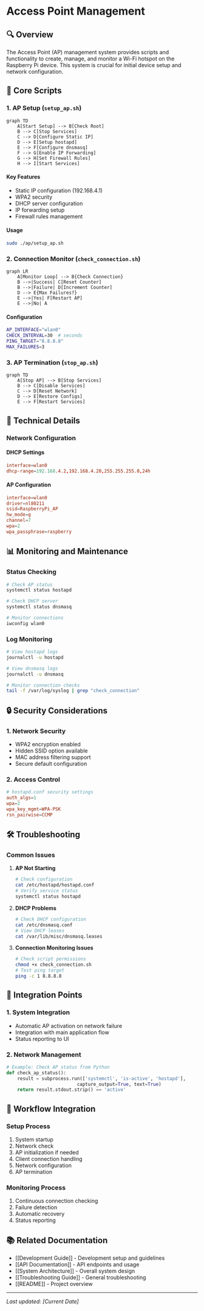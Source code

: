 # Access Point Management

## 🔍 Overview

The Access Point (AP) management system provides scripts and functionality to create, manage, and monitor a Wi-Fi hotspot on the Raspberry Pi device. This system is crucial for initial device setup and network configuration.

## 🚀 Core Scripts

### 1. AP Setup (`setup_ap.sh`)
```mermaid
graph TD
    A[Start Setup] --> B[Check Root]
    B --> C[Stop Services]
    C --> D[Configure Static IP]
    D --> E[Setup hostapd]
    E --> F[Configure dnsmasq]
    F --> G[Enable IP Forwarding]
    G --> H[Set Firewall Rules]
    H --> I[Start Services]
```

#### Key Features
- Static IP configuration (192.168.4.1)
- WPA2 security
- DHCP server configuration
- IP forwarding setup
- Firewall rules management

#### Usage
```bash
sudo ./ap/setup_ap.sh
```

### 2. Connection Monitor (`check_connection.sh`)
```mermaid
graph LR
    A[Monitor Loop] --> B{Check Connection}
    B -->|Success| C[Reset Counter]
    B -->|Failure| D[Increment Counter]
    D --> E{Max Failures?}
    E -->|Yes| F[Restart AP]
    E -->|No| A
```

#### Configuration
```bash
AP_INTERFACE="wlan0"
CHECK_INTERVAL=30  # seconds
PING_TARGET="8.8.8.8"
MAX_FAILURES=3
```

### 3. AP Termination (`stop_ap.sh`)
```mermaid
graph TD
    A[Stop AP] --> B[Stop Services]
    B --> C[Disable Services]
    C --> D[Reset Network]
    D --> E[Restore Configs]
    E --> F[Restart Services]
```

## 🔧 Technical Details

### Network Configuration

#### DHCP Settings
```conf
interface=wlan0
dhcp-range=192.168.4.2,192.168.4.20,255.255.255.0,24h
```

#### AP Configuration
```conf
interface=wlan0
driver=nl80211
ssid=RaspberryPi_AP
hw_mode=g
channel=7
wpa=2
wpa_passphrase=raspberry
```

## 📊 Monitoring and Maintenance

### Status Checking
```bash
# Check AP status
systemctl status hostapd

# Check DHCP server
systemctl status dnsmasq

# Monitor connections
iwconfig wlan0
```

### Log Monitoring
```bash
# View hostapd logs
journalctl -u hostapd

# View dnsmasq logs
journalctl -u dnsmasq

# Monitor connection checks
tail -f /var/log/syslog | grep "check_connection"
```

## 🔒 Security Considerations

### 1. Network Security
- WPA2 encryption enabled
- Hidden SSID option available
- MAC address filtering support
- Secure default configuration

### 2. Access Control
```conf
# hostapd.conf security settings
auth_algs=1
wpa=2
wpa_key_mgmt=WPA-PSK
rsn_pairwise=CCMP
```

## 🛠️ Troubleshooting

### Common Issues

1. **AP Not Starting**
   ```bash
   # Check configuration
   cat /etc/hostapd/hostapd.conf
   # Verify service status
   systemctl status hostapd
   ```

2. **DHCP Problems**
   ```bash
   # Check DHCP configuration
   cat /etc/dnsmasq.conf
   # View DHCP leases
   cat /var/lib/misc/dnsmasq.leases
   ```

3. **Connection Monitoring Issues**
   ```bash
   # Check script permissions
   chmod +x check_connection.sh
   # Test ping target
   ping -c 1 8.8.8.8
   ```

## 📝 Integration Points

### 1. System Integration
- Automatic AP activation on network failure
- Integration with main application flow
- Status reporting to UI

### 2. Network Management
```python
# Example: Check AP status from Python
def check_ap_status():
    result = subprocess.run(['systemctl', 'is-active', 'hostapd'], 
                          capture_output=True, text=True)
    return result.stdout.strip() == 'active'
```

## 🔄 Workflow Integration

### Setup Process
1. System startup
2. Network check
3. AP initialization if needed
4. Client connection handling
5. Network configuration
6. AP termination

### Monitoring Process
1. Continuous connection checking
2. Failure detection
3. Automatic recovery
4. Status reporting

## 📚 Related Documentation
- [[Development Guide]] - Development setup and guidelines
- [[API Documentation]] - API endpoints and usage
- [[System Architecture]] - Overall system design
- [[Troubleshooting Guide]] - General troubleshooting
- [[README]] - Project overview

---
*Last updated: [Current Date]* 
